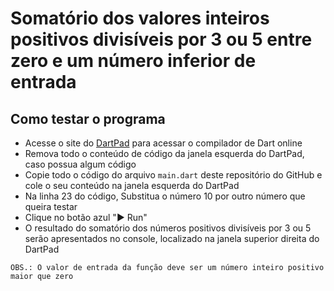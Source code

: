 # Somatório dos valores inteiros positivos divisíveis por 3 ou 5 entre zero e um número inferior de entrada

## Como testar o programa
* Acesse o site do [DartPad](https://dartpad.dev) para acessar o compilador de Dart online
* Remova todo o conteúdo de código da janela esquerda do DartPad, caso possua algum código
* Copie todo o código do arquivo `main.dart` deste repositório do GitHub e cole o seu conteúdo na janela esquerda do DartPad
* Na linha 23 do código, Substitua o número 10 por outro número que queira testar
* Clique no botão azul "▶ Run"
* O resultado do somatório dos números positivos divisíveis por 3 ou 5 serão apresentados no console, localizado na janela superior direita do DartPad

```
OBS.: O valor de entrada da função deve ser um número inteiro positivo maior que zero
```